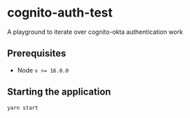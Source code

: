 # cognito-auth-test
A playground to iterate over cognito-okta authentication work


## Prerequisites

- Node `v >= 16.0.0`

## Starting the application

`yarn start`

